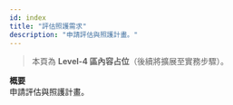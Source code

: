 ```yaml
---
id: index
title: "評估照護需求"
description: "申請評估與照護計畫。"
---
```


> 本頁為 **Level-4 區內容占位**（後續將擴展至實務步驟）。

**概要**  
申請評估與照護計畫。

